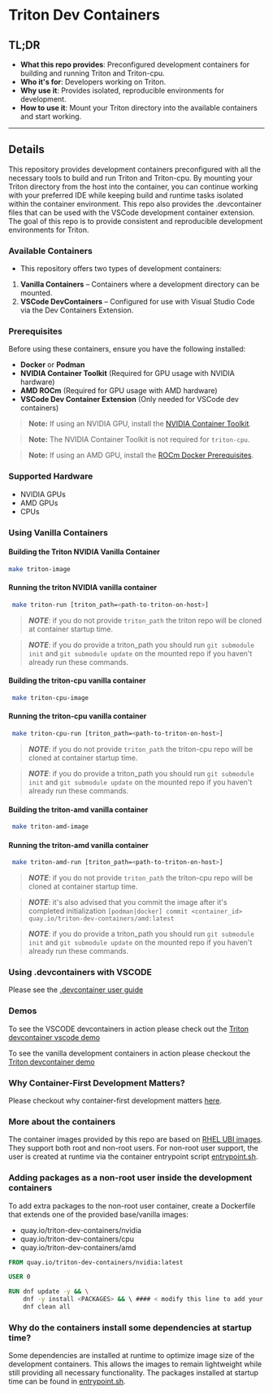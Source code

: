 # Triton Dev Containers

## TL;DR

- **What this repo provides**: Preconfigured development containers
for building and running Triton and Triton-cpu.
- **Who it's for**: Developers working on Triton.
- **Why use it**: Provides isolated, reproducible environments for
development.
- **How to use it**: Mount your Triton directory into the available
containers and start working.

---

## Details

This repository provides development containers preconfigured with
all the necessary tools to build and run Triton and Triton-cpu.
By mounting your Triton directory from the host into the container,
you can continue working with your preferred IDE while keeping build
and runtime tasks isolated within the container environment. This
repo also provides the .devcontainer files that can be used with
the VSCode development container extension. The goal of this repo
is to provide consistent and reproducible development environments
for Triton.

### Available Containers

- This repository offers two types of development containers:

1. **Vanilla Containers** – Containers where a development directory
  can be mounted.
2. **VSCode DevContainers** – Configured for use with Visual Studio
  Code via the Dev Containers Extension.

### Prerequisites

Before using these containers, ensure you have the following installed:

- **Docker** or **Podman**
- **NVIDIA Container Toolkit** (Required for GPU usage with NVIDIA hardware)
- **AMD ROCm** (Required for GPU usage with AMD hardware)
- **VSCode Dev Container Extension** (Only needed for VSCode dev containers)

> **Note:** If using an NVIDIA GPU, install the [NVIDIA Container Toolkit](https://docs.nvidia.com/datacenter/cloud-native/container-toolkit/latest/install-guide.html).

> **Note:** The NVIDIA Container Toolkit is not required for `triton-cpu`.

> **Note:** If using an AMD GPU, install the
[ROCm Docker Prerequisites](https://rocm.docs.amd.com/projects/install-on-linux/en/latest/how-to/docker.html).

### Supported Hardware

- NVIDIA GPUs
- AMD GPUs
- CPUs

### Using Vanilla Containers

#### Building the Triton NVIDIA Vanilla Container

```sh
make triton-image
```

#### Running the triton NVIDIA vanilla container

```sh
 make triton-run [triton_path=<path-to-triton-on-host>]
```

> **_NOTE_**: if you do not provide `triton_path` the triton repo will be cloned
at container startup time.

> **_NOTE_**: if you do provide a triton_path you should run `git submodule init`
and `git submodule update` on the mounted repo if you haven't already run these
commands.

#### Building the triton-cpu vanilla container

```sh
 make triton-cpu-image
```

#### Running the triton-cpu vanilla container

```sh
 make triton-cpu-run [triton_path=<path-to-triton-on-host>]
```

> **_NOTE_**: if you do not provide `triton_path` the triton-cpu repo will be cloned
at container startup time.

> **_NOTE_**: if you do provide a triton_path you should run `git submodule init`
and `git submodule update` on the mounted repo if you haven't already run these
commands.

#### Building the triton-amd vanilla container

```sh
 make triton-amd-image
```

#### Running the triton-amd vanilla container

```sh
 make triton-amd-run [triton_path=<path-to-triton-on-host>]
```

> **_NOTE_**: if you do not provide `triton_path` the triton-cpu repo will be cloned
at container startup time.

> **_NOTE_**: it's also advised that you commit the image after it's completed initialization
`[podman|docker] commit <container_id> quay.io/triton-dev-containers/amd:latest`

> **_NOTE_**: if you do provide a triton_path you should run `git submodule init`
and `git submodule update` on the mounted repo if you haven't already run these
commands.

### Using .devcontainers with VSCODE

Please see the [.devcontainer user guide](./.devcontainer/devcontainer.md)

### Demos

To see the VSCODE devcontainers in action please check out the
[Triton devcontainer vscode demo](https://www.youtube.com/watch?v=ZrCVtV2Bw3s)

To see the vanilla development containers in action please checkout the
[Triton devcontainer demo](https://www.youtube.com/watch?v=kEbN6-pk3sI)

### Why Container-First Development Matters?

Please checkout why container-first development matters
[here](./docs/ContainerFirstDevelopment.md).

### More about the containers

The container images provided by this repo are based on
[RHEL UBI images](https://www.redhat.com/en/blog/introducing-red-hat-universal-base-image).
They support both root and non-root users. For non-root
user support, the user is created at runtime via the container
entrypoint script [entrypoint.sh](./entrypoint.sh).

### Adding packages as a non-root user inside the development containers

To add extra packages to the non-root user container, create a
Dockerfile that extends one of the provided base/vanilla
images:

- quay.io/triton-dev-containers/nvidia
- quay.io/triton-dev-containers/cpu
- quay.io/triton-dev-containers/amd

```dockerfile
FROM quay.io/triton-dev-containers/nvidia:latest

USER 0

RUN dnf update -y && \
    dnf -y install <PACKAGES> && \ #### < modify this line to add your packages.
    dnf clean all
```

### Why do the containers install some dependencies at startup time?

Some dependencies are installed at runtime to optimize image size of
the development containers. This allows the images to remain
lightweight while still providing all necessary functionality.
The packages installed at startup time can be found in
[entrypoint.sh](./entrypoint.sh).
